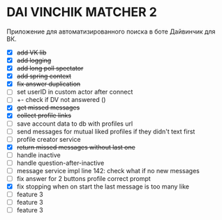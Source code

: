# DAI VINCHIK MATCHER 2

Приложение для автоматизированного поиска в боте Дайвинчик для ВК.


- [x] ~~add VK lib~~
- [x] ~~add logging~~
- [x] ~~add long poll spectator~~
- [x] ~~add spring context~~
- [x] ~~fix answer duplication~~
- [ ] set userID in custom actor after connect
- [ ] +- check if DV not answered ()
- [x] ~~get missed messages~~
- [x] ~~collect profile links~~
- [ ] save account data to db with profiles url
- [ ] send messages for mutual liked profiles if they didn't text first
- [ ] profile creator service
- [x] ~~return missed messages without last one~~
- [ ] handle inactive
- [ ] handle question-after-inactive
- [ ] message service impl line 142: check what if no new messages
- [ ] fix answer for 2 buttons profile correct prompt
- [x] fix stopping when on  start the last message is too many like
- [ ] feature 3
- [ ] feature 3
- [ ] feature 3